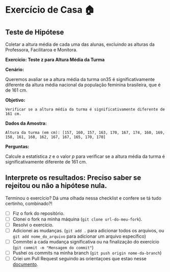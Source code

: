 # Exercício de Casa 🏠 

## Teste de Hipótese

Coletar a altura média de cada uma das alunas, excluindo as alturas da
 Professora, Facilitaroa e Monitora.

**Exercício: Teste z para Altura Média da Turma**

**Cenário:**

Queremos avaliar se a altura média da turma on35 é significativamente diferente da altura média nacional da população feminina brasileira, que é de 161 cm. 

**Objetivo:**

    Verificar se a altura média da turma é significativamente diferente de 161 cm.

**Dados da Amostra:**

    Altura da turma (em cm): [157, 160, 157, 163, 170, 167, 174, 160, 169, 158, 161, 168, 162, 167, 167, 165, 170, 170]

**Perguntas:**


Calcule a estatística *z* e o valor *p* para verificar se a altura média da turma é significativamente diferente de 161 cm.

**Interprete os resultados:** Preciso saber se rejeitou ou não a hipótese nula.
---

Terminou o exercício? Dá uma olhada nessa checklist e confere se tá tudo certinho, combinado?!

- [ ] Fiz o fork do repositório.
- [ ] Clonei o fork na minha máquina (`git clone url-do-meu-fork`).
- [ ] Resolvi o exercício.
- [ ] Adicionei as mudanças. (`git add .` para adicionar todos os arquivos, ou `git add nome_do_arquivo` para adicionar um arquivo específico)
- [ ] Commitei a cada mudança significativa ou na finalização do exercício (`git commit -m "Mensagem do commit"`)
- [ ] Pushei os commits na minha branch (`git push origin nome-da-branch`)
- [ ] Criei um Pull Request seguindo as orientaçoes que estao nesse [documento](https://github.com/mflilian/repo-example/blob/main/exercicios/para-casa/instrucoes-pull-request.md).
